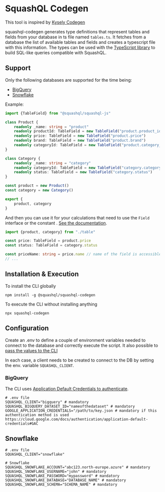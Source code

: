 # SquashQL Codegen

This tool is inspired by [Kysely Codegen](https://github.com/RobinBlomberg/kysely-codegen)

squashql-codegen generates type definitions that represent tables and fields from your database in ts file named `tables.ts`. 
It fetches from a database the list of available tables and fields and creates a typescript file with this information. The
types can be used with the [TypeScript library](https://www.npmjs.com/package/@squashql/squashql-js) to build SQL-like queries compatible with SquashQL.

## Support

Only the following databases are supported for the time being:
- [BigQuery](#bigquery)
- [Snowflake](#snowflake)

Example:

```typescript
import {TableField} from "@squashql/squashql-js"

class Product {
    readonly _name: string = "product"
    readonly productId: TableField = new TableField("product.product_id")
    readonly price: TableField = new TableField("product.price")
    readonly brand: TableField = new TableField("product.brand")
    readonly categoryId: TableField = new TableField("product.category_id")
}

class Category {
    readonly _name: string = "category"
    readonly categoryId: TableField = new TableField("category.category_id")
    readonly status: TableField = new TableField("category.status")
}

const product = new Product()
const category = new Category()

export {
    product, category
}
```

And then you can use it for your calculations that need to use the `Field` interface or the constant . [See the documentation](https://github.com/squashql/squashql/blob/main/documentation/QUERY.md#fields).
```typescript
import {product, category} from "./table"

const price: TableField = product.price
const status: TableField = category.status

const priceName: string = price.name // name of the field is accessible
// ...
```

## Installation & Execution

To install the CLI globally

```
npm install -g @squashql/squashql-codegen
```

To execute the CLI without installing anything

```
npx squashql-codegen
```

## Configuration

Create an .env to define a couple of environment variables needed to connect to the database and correctly
execute the script. It also possible
to [pass the values to the CLI](https://stackoverflow.com/questions/22312671/setting-environment-variables-for-node-to-retrieve)

In each case, a client needs to be created to connect to the DB by setting the env. variable `SQUASHQL_CLIENT`.

### BigQuery

The CLI uses [Application Default Credentials to authenticate](https://cloud.google.com/docs/authentication/application-default-credentials).

```
# .env file
SQUASHQL_CLIENT="bigquery" # mandatory
SQUASHQL_BIGQUERY_DATASET_ID="nameofthedataset" # mandatory
GOOGLE_APPLICATION_CREDENTIALS="/path/to/key.json # mandatory if this authentication method is used https://cloud.google.com/docs/authentication/application-default-credentials#GAC
```

## Snowflake

```
# .env file
SQUASHQL_CLIENT="snowflake"

# Snowflake
SQUASHQL_SNOWFLAKE_ACCOUNT="abc123.north-europe.azure" # mandatory
SQUASHQL_SNOWFLAKE_USERNAME="john" # mandatory
SQUASHQL_SNOWFLAKE_PASSWORD="mypassword" # mandatory
SQUASHQL_SNOWFLAKE_DATABASE="DATABASE_NAME" # mandatory
SQUASHQL_SNOWFLAKE_SCHEMA="SCHEMA_NAME" # mandatory
```
